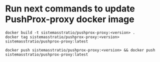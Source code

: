 # Run next commands to update PushProx-proxy docker image
```
docker build -t sistemasstratio/pushprox-proxy:<version> .
docker tag sistemasstratio/pushprox-proxy:<version> sistemasstratio/pushprox-proxy:latest

docker push sistemasstratio/pushprox-proxy:<version> && docker push sistemasstratio/pushprox-proxy:latest
```